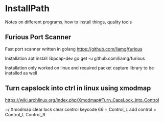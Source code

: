 # InstallPath
Notes on different programs, how to install things, quality tools

## Furious Port Scanner
Fast port scanner written in golang 
https://github.com/liamg/furious

Installation
apt install libpcap-dev
go get -u github.com/liamg/furious

Installation only worked on linux and required packet capture library to be installed as well

## Turn capslock into ctrl in linux using xmodmap
https://wiki.archlinux.org/index.php/Xmodmap#Turn_CapsLock_into_Control

~/.Xmodmap
clear lock
clear control
keycode 66 = Control_L
add control = Control_L Control_R
